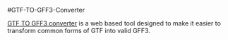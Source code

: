 #GTF-TO-GFF3-Converter

[GTF TO GFF3 converter](http://www.sequenceontology.org/cgi-bin/converter.cgi) is a web based tool designed to make it easier to transform common forms of GTF into valid GFF3.

